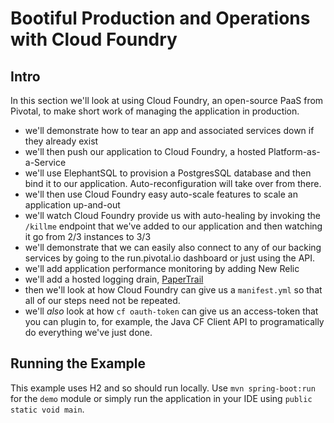 # Bootiful Production and Operations with Cloud Foundry

## Intro
In this section we'll look at using Cloud Foundry, an open-source PaaS from Pivotal, to make short work of managing the application in production.


- we'll demonstrate how to tear an app and associated services down if they already exist
- we'll then push our application to Cloud Foundry, a hosted Platform-as-a-Service
- we'll use ElephantSQL to provision a PostgresSQL database and then bind it to our application. Auto-reconfiguration will take over from there.
- we'll then use Cloud Foundry easy auto-scale features to scale an application up-and-out
- we'll watch Cloud Foundry provide us with auto-healing by invoking the `/killme` endpoint that we've added to our application and then watching it go from 2/3 instances to 3/3
- we'll demonstrate that we can easily also connect to any of our backing services by going to the run.pivotal.io dashboard or just using the API.
- we'll add application performance monitoring by adding New Relic
- we'll add a hosted logging drain, [PaperTrail](https://papertrailapp.com/systems/CloudFoundry/events)
- then we'll look at how Cloud Foundry can give us a `manifest.yml` so that all of our steps need not be repeated.
- we'll _also_ look at how `cf oauth-token` can give us an access-token that you can plugin to, for example, the Java CF Client API to programatically do everything we've just done.



## Running the Example
This example uses H2 and so should run locally. Use `mvn spring-boot:run` for the `demo` module or simply run the application in your IDE using `public static void main`.
